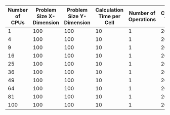 Number of CPUs | Problem Size X-Dimension | Problem Size Y-Dimension | Calculation Time per Cell | Number of Operations | Communication Time per Cell | Parallel Time | Sequential Time | Speedup | Efficiency
-------------- | ------------------------ | ------------------------ | ------------------------- | -------------------- | --------------------------- | ------------- | --------------- | ------- | ----------
1              | 100                      | 100                      | 10                        | 1                    | 200                         | 100200        | 100000          | 0.998003992015968 | 0.998003992015968
4              | 100                      | 100                      | 10                        | 1                    | 200                         | 25800         | 100000          | 3.875968992248062 | 0.9689922480620154
9              | 100                      | 100                      | 10                        | 1                    | 200                         | 12800         | 100000          | 7.8125  | 0.8680555555555556
16             | 100                      | 100                      | 10                        | 1                    | 200                         | 9200          | 100000          | 10.869565217391305 | 0.6793478260869565
25             | 100                      | 100                      | 10                        | 1                    | 200                         | 9000          | 100000          | 11.11111111111111 | 0.4444444444444444
36             | 100                      | 100                      | 10                        | 1                    | 200                         | 9200          | 100000          | 10.869565217391305 | 0.30193236714975846
49             | 100                      | 100                      | 10                        | 1                    | 200                         | 11800         | 100000          | 8.474576271186441 | 0.17295053614666206
64             | 100                      | 100                      | 10                        | 1                    | 200                         | 13800         | 100000          | 7.246376811594203 | 0.11322463768115942
81             | 100                      | 100                      | 10                        | 1                    | 200                         | 17200         | 100000          | 5.813953488372093 | 0.07177720356014929
100            | 100                      | 100                      | 10                        | 1                    | 200                         | 21000         | 100000          | 4.761904761904762 | 0.047619047619047616
